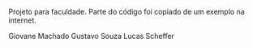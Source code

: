 Projeto para faculdade. Parte do código foi copiado de um exemplo na internet.

Giovane Machado
Gustavo Souza
Lucas Scheffer
